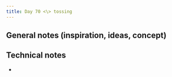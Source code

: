 ```yaml
---
title: Day 70 <\> tossing
---
```


## General notes (inspiration, ideas, concept)

## Technical notes

-
